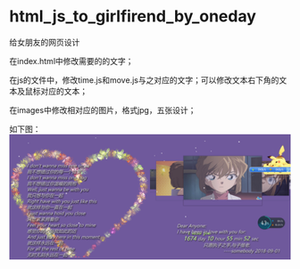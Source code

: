 # html_js_to_girlfirend_by_oneday
给女朋友的网页设计

在index.html中修改需要的的文字；

在js的文件中，修改time.js和move.js与之对应的文字；可以修改文本右下角的文本及鼠标对应的文本；

在images中修改相对应的图片，格式jpg，五张设计；

如下图：
![Image text](微信截图_20180902105557.png)
